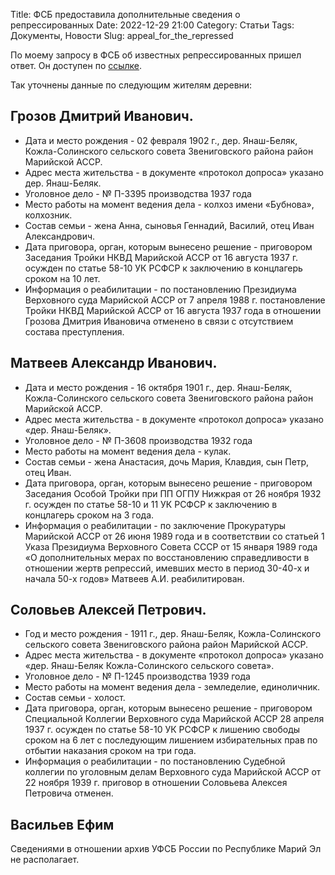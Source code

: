 Title: ФСБ предоставила дополнительные сведения о репрессированных
Date: 2022-12-29 21:00
Category: Статьи
Tags: Документы, Новости
Slug: appeal_for_the_repressed

По моему запросу в ФСБ об известных репрессированных пришел ответ.
Он доступен по [ссылке]({static}/pdfs/appeal_for_the_repressed.pdf).

Так уточнены данные по следующим жителям деревни:

## Грозов Дмитрий Иванович.
- Дата и место рождения - 02 февраля 1902 г., дер. Янаш-Беляк, Кожла-Солинского сельского совета Звениговского района район Марийской АССР.
- Адрес места жительства - в документе «протокол допроса» указано дер. Янаш-Беляк.
- Уголовное дело - № П-3395 производства 1937 года
- Место работы на момент ведения дела - колхоз имени «Бубнова», колхозник.
- Состав семьи - жена Анна, сыновья Геннадий, Василий, отец Иван Александрович.
- Дата приговора, орган, которым вынесено решение - приговором Заседания Тройки НКВД Марийской АССР от 16 августа 1937 г. осужден по статье 58-10 УК РСФСР к заключению в концлагерь сроком на 10 лет.
- Информация о реабилитации - по постановлению Президиума Верховного суда Марийской АССР от 7 апреля 1988 г. постановление Тройки НКВД Марийской АССР от 16 августа 1937 года в отношении Грозова Дмитрия Ивановича отменено в связи с отсутствием состава преступления.

## Матвеев Александр Иванович.
- Дата и место рождения - 16 октября 1901 г., дер. Янаш-Беляк, Кожла-Солинского сельского совета Звениговского района район Марийской АССР.
- Адрес места жительства - в документе «протокол допроса» указано «дер. Янаш-Беляк».
- Уголовное дело - № П-3608 производства 1932 года
- Место работы на момент ведения дела - кулак.
- Состав семьи - жена Анастасия, дочь Мария, Клавдия, сын Петр, отец Иван.
- Дата приговора, орган, которым вынесено решение - приговором Заседания Особой Тройки при ПП ОГПУ Нижкрая от 26 ноября 1932 г. осужден по статье 58-10 и 11 УК РСФСР к заключению в концлагерь сроком на 3 года.
- Информация о реабилитации - по заключение Прокуратуры Марийской АССР от 26 июня 1989 года и в соответствии со статьей 1 Указа Президиума Верховного Совета СССР от 15 января 1989 года «О дополнительных мерах по восстановлению справедливости в отношении жертв репрессий, имевших место в период 30-40-х и начала 50-х годов» Матвеев А.И. реабилитирован.

## Соловьев Алексей Петрович.
- Год и место рождения - 1911 г., дер. Янаш-Беляк, Кожла-Солинского сельского совета Звениговского района район Марийской АССР.
- Адрес места жительства - в документе «протокол допроса» указано «дер. Янаш-Беляк Кожла-Солинского сельского совета».
- Уголовное дело - № П-1245 производства 1939 года
- Место работы на момент ведения дела - земледелие, единоличник.
- Состав семьи - холост.
- Дата приговора, орган, которым вынесено решение - приговором Специальной Коллегии Верховного суда Марийской АССР 28 апреля 1937 г. осужден по статье 58-10 УК РСФСР к лишению свободы сроком на 6 лет с последующим лишением избирательных прав по отбытии наказания сроком на три года.
- Информация о реабилитации - по постановлению Судебной коллегии по уголовным делам Верховного суда Марийской АССР от 22 ноября 1939 г. приговор в отношении Соловьева Алексея Петровича отменен.

## Васильев Ефим
Сведениями в отношении  архив УФСБ России по Республике Марий Эл не располагает.
